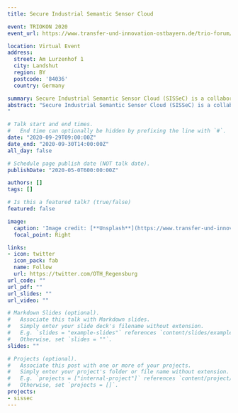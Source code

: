 ```yaml
---
title: Secure Industrial Semantic Sensor Cloud

event: TRIOKON 2020
event_url: https://www.transfer-und-innovation-ostbayern.de/trio-forum/veranstaltungskalender/veranstaltung/triokon-digital-2020-nachhaltige-entwicklung-vom-trend-zum-erfolgsfaktor/

location: Virtual Event
address:
  street: Am Lurzenhof 1
  city: Landshut
  region: BY
  postcode: '84036'
  country: Germany

summary: Secure Industrial Semantic Sensor Cloud (SISSeC) is a collaborative project with companies and universities that have set the common goal of securely recording and processing data from industrial sensors and machines.
abstract: "Secure Industrial Semantic Sensor Cloud (SISSeC) is a collaborative project with companies and universities that have set the common goal of securely recording and processing data from industrial sensors and machines. In this presentation, I will briefly describe SISSeC, introduce the individual project partners, and present the contribution of the Chair of Information Systems I (Prof. Pernul) at the University of Regensburg in more detail. I will provide essential insights into central research aspects, such as Smart Manufacturing, Industrial Internet of Things, and Digital Twins.
"

# Talk start and end times.
#   End time can optionally be hidden by prefixing the line with `#`.
date: "2020-09-29T09:00:00Z"
date_end: "2020-09-30T14:00:00Z"
all_day: false

# Schedule page publish date (NOT talk date).
publishDate: "2020-05-0T600:00:00Z"

authors: []
tags: []

# Is this a featured talk? (true/false)
featured: false

image:
  caption: 'Image credit: [**Unsplash**](https://www.transfer-und-innovation-ostbayern.de/ueber-trio/aktuelles/triokon-2020-call-for-ideas-laeuft/)'
  focal_point: Right

links:
- icon: twitter
  icon_pack: fab
  name: Follow
  url: https://twitter.com/OTH_Regensburg
url_code: ""
url_pdf: ""
url_slides: ""
url_video: ""

# Markdown Slides (optional).
#   Associate this talk with Markdown slides.
#   Simply enter your slide deck's filename without extension.
#   E.g. `slides = "example-slides"` references `content/slides/example-slides.md`.
#   Otherwise, set `slides = ""`.
slides: ""

# Projects (optional).
#   Associate this post with one or more of your projects.
#   Simply enter your project's folder or file name without extension.
#   E.g. `projects = ["internal-project"]` references `content/project/deep-learning/index.md`.
#   Otherwise, set `projects = []`.
projects:
- sissec
---
```

